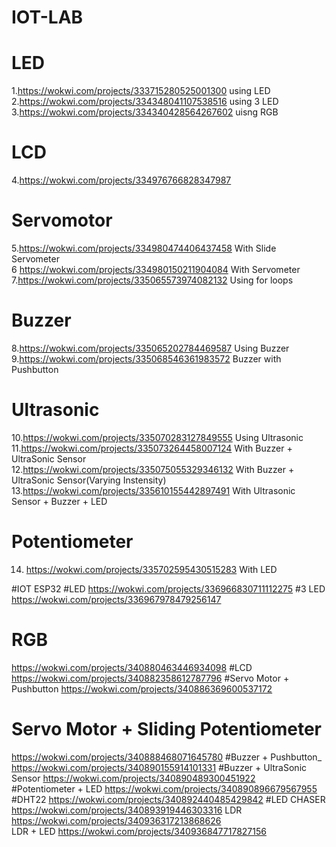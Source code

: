 # IOT-LAB

# LED
1.https://wokwi.com/projects/333715280525001300 using LED<br>
2.https://wokwi.com/projects/334348041107538516 using 3 LED<br>
3.https://wokwi.com/projects/334340428564267602 uisng RGB<br>

# LCD
4.https://wokwi.com/projects/334976766828347987<br>

# Servomotor
5.https://wokwi.com/projects/334980474406437458 With Slide Servometer <br>
6 https://wokwi.com/projects/334980150211904084 With Servometer<br>
7.https://wokwi.com/projects/335065573974082132 Using for loops<br>

# Buzzer
8.https://wokwi.com/projects/335065202784469587 Using Buzzer <br>
9.https://wokwi.com/projects/335068546361983572 Buzzer with Pushbutton <br>

# Ultrasonic 
10.https://wokwi.com/projects/335070283127849555 Using Ultrasonic<br>
11.https://wokwi.com/projects/335073264458007124 With Buzzer + UltraSonic Sensor<br>
12.https://wokwi.com/projects/335075055329346132 With Buzzer + UltraSonic Sensor(Varying Instensity)<br>
13.https://wokwi.com/projects/335610155442897491 With Ultrasonic Sensor + Buzzer + LED

# Potentiometer
14. https://wokwi.com/projects/335702595430515283 With LED



#IOT ESP32
#LED
https://wokwi.com/projects/336966830711112275 
#3 LED
https://wokwi.com/projects/336967978479256147 
# RGB
https://wokwi.com/projects/340880463446934098 
#LCD
https://wokwi.com/projects/340882358612787796 
#Servo Motor + Pushbutton
https://wokwi.com/projects/340886369600537172 
# Servo Motor + Sliding Potentiometer
https://wokwi.com/projects/340888468071645780 
#Buzzer + Pushbutton_
https://wokwi.com/projects/340890155914101331 
#Buzzer + UltraSonic Sensor
https://wokwi.com/projects/340890489300451922  
#Potentiometer + LED
https://wokwi.com/projects/340890896679567955 
#DHT22
https://wokwi.com/projects/340892440485429842 
#LED CHASER
https://wokwi.com/projects/340893919446303316
LDR
https://wokwi.com/projects/340936317213868626  
LDR + LED
https://wokwi.com/projects/340936847717827156  
